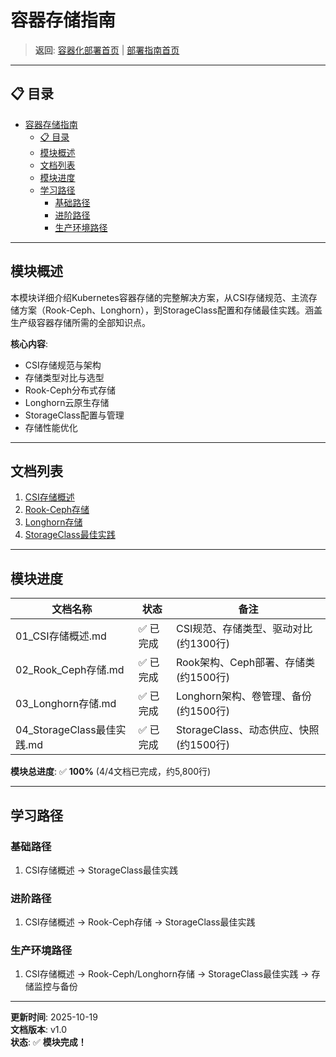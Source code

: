 # 容器存储指南

> **返回**: [容器化部署首页](../README.md) | [部署指南首页](../../00_索引导航/README.md)

---

## 📋 目录

- [容器存储指南](#容器存储指南)
  - [📋 目录](#-目录)
  - [模块概述](#模块概述)
  - [文档列表](#文档列表)
  - [模块进度](#模块进度)
  - [学习路径](#学习路径)
    - [基础路径](#基础路径)
    - [进阶路径](#进阶路径)
    - [生产环境路径](#生产环境路径)

---

## 模块概述

本模块详细介绍Kubernetes容器存储的完整解决方案，从CSI存储规范、主流存储方案（Rook-Ceph、Longhorn），到StorageClass配置和存储最佳实践。涵盖生产级容器存储所需的全部知识点。

**核心内容**:

- CSI存储规范与架构
- 存储类型对比与选型
- Rook-Ceph分布式存储
- Longhorn云原生存储
- StorageClass配置与管理
- 存储性能优化

---

## 文档列表

1. [CSI存储概述](01_CSI存储概述.md)
2. [Rook-Ceph存储](02_Rook_Ceph存储.md)
3. [Longhorn存储](03_Longhorn存储.md)
4. [StorageClass最佳实践](04_StorageClass最佳实践.md)

---

## 模块进度

| 文档名称 | 状态 | 备注 |
|---|---|---|
| 01_CSI存储概述.md | ✅ 已完成 | CSI规范、存储类型、驱动对比 (约1300行) |
| 02_Rook_Ceph存储.md | ✅ 已完成 | Rook架构、Ceph部署、存储类 (约1500行) |
| 03_Longhorn存储.md | ✅ 已完成 | Longhorn架构、卷管理、备份 (约1500行) |
| 04_StorageClass最佳实践.md | ✅ 已完成 | StorageClass、动态供应、快照 (约1500行) |

**模块总进度**: ✅ **100%** (4/4文档已完成，约5,800行)

---

## 学习路径

### 基础路径

1. CSI存储概述 → StorageClass最佳实践

### 进阶路径

1. CSI存储概述 → Rook-Ceph存储 → StorageClass最佳实践

### 生产环境路径

1. CSI存储概述 → Rook-Ceph/Longhorn存储 → StorageClass最佳实践 → 存储监控与备份

---

**更新时间**: 2025-10-19  
**文档版本**: v1.0  
**状态**: ✅ **模块完成！**
